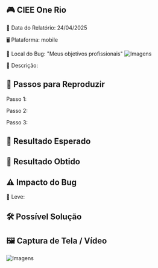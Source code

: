 ## 🎮 CIEE One Rio 

📅 Data do Relatório: 24/04/2025 

🖥️ Plataforma: mobile

📍 Local do Bug:  "Meus objetivos profissionais"
![Imagens](https://github.com/Pedr0-Raposo/Portfolio_QA/blob/main/Bugs%20Relatados/imagens/CIEELocal.jpg)

📝 Descrição: 

## 🔄 Passos para Reproduzir 

Passo 1:

Passo 2: 

Passo 3:

## 🎯 Resultado Esperado 



## 🚨 Resultado Obtido 



## ⚠ Impacto do Bug 

🔹 Leve: 

## 🛠 Possível Solução 



## 🖼️ Captura de Tela / Vídeo 

![Imagens](https://github.com/Pedr0-Raposo/Portfolio_QA/blob/main/Bugs%20Relatados/imagens/CIEE2.jpg)





